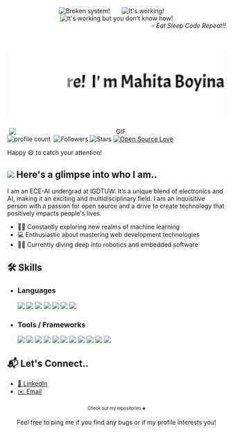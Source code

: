 <div align="center">
  <img src="https://raw.githubusercontent.com/Tarikul-Islam-Anik/Animated-Fluent-Emojis/master/Emojis/Smilies/Face%20with%20Spiral%20Eyes.png" width="7%" alt="Broken system!"/>
  &nbsp;&nbsp;&nbsp;&nbsp;&nbsp;
  <img src="https://raw.githubusercontent.com/Tarikul-Islam-Anik/Animated-Fluent-Emojis/master/Emojis/Smilies/Relieved%20Face.png" width="7%" alt="It's working!"/>
  &nbsp;&nbsp;&nbsp;&nbsp;&nbsp;
  <img src="https://raw.githubusercontent.com/Tarikul-Islam-Anik/Animated-Fluent-Emojis/master/Emojis/Smilies/Astonished%20Face.png" width="7%" alt="It's working but you don't know how!"/>
</div>
<div align="right">
  <i> - Eat Sleep Code Repeat!!</i>
</div>
<div align="center" style="margin-bottom: 5px;">
  <h1> 
    <img src="https://github.com/mahita2104/mahita2104/blob/main/name.gif" width="500"/> 
  </h1>
</div>
<div align="center">
  <img align="right" alt="GIF" src="https://github.com/SP-XD/SP-XD/blob/main/images/dev-working_rounded.gif?raw=true" width="500"/>
</div>
  
  ![profile count](https://komarev.com/ghpvc/?username=mahita2104&color=red)&nbsp;
  ![Followers](https://img.shields.io/github/followers/mahita2104?style=social)
  ![Stars](https://img.shields.io/github/stars/mahita2104?style=social)
  [![Open Source Love](https://badges.frapsoft.com/os/v1/open-source.svg?v=102)](https://github.com/ellerbrock/open-source-badge/)
  
Happy :smile: to catch your attention!
## <img src="https://media.giphy.com/media/VgCDAzcKvsR6OM0uWg/giphy.gif" width="50"> Here's a glimpse into who I am..
I am an ECE-AI undergrad at IGDTUW. It’s a unique blend of electronics and AI, making it an exciting and multidisciplinary field. I am an inquisitive person with a passion for open source and a drive to create technology that positively impacts people's lives.

- 🤖🧠 Constantly exploring new realms of machine learning
- 💻 Enthusiastic about mastering web development technologies
- 🤖🔧 Currently diving deep into robotics and embedded software
## 🛠️ Skills

- ### Languages
   <span><img src="https://img.shields.io/badge/-Python-3776AB?logo=python&logoColor=white" height="25"></span>
<span><img src="https://img.shields.io/badge/-C++-00599C?logo=c%2B%2B&logoColor=white" height="25"></span>
<span><img src="https://img.shields.io/badge/-C-A8B9CC?logo=c&logoColor=white" height="25"></span>
<span><img src="https://img.shields.io/badge/-R-276DC3?logo=r&logoColor=white" height="25"></span>
<span><img src="https://img.shields.io/badge/-Dart-0175C2?logo=dart&logoColor=white" height="25"></span>
<span><img src="https://img.shields.io/badge/-PHP-777BB4?logo=php&logoColor=white" height="25"></span>
<span><img src="https://img.shields.io/badge/-Assembly-6E4C13?logo=assemblyscript&logoColor=white" height="25"></span>

- ### Tools / Frameworks
   <span><img src="https://img.shields.io/badge/-Git-F05032?logo=git&logoColor=white" height="25"></span>
<span><img src="https://img.shields.io/badge/-Flutter-02569B?logo=flutter&logoColor=white" height="25"></span>
<span><img src="https://img.shields.io/badge/-FlutterFlow-02569B?logo=flutter&logoColor=white" height="25"></span>
<span><img src="https://img.shields.io/badge/-XAMPP-FB7A24?logo=xampp&logoColor=white" height="25"></span>
<span><img src="https://img.shields.io/badge/-FastAPI-009688?logo=fastapi&logoColor=white" height="25"></span>
<span><img src="https://img.shields.io/badge/-Flask-000000?logo=flask&logoColor=white" height="25"></span>
<span><img src="https://img.shields.io/badge/-Code%20Composer%20Studio-6D309E?logo=ti&logoColor=white" height="25"></span>
<span><img src="https://img.shields.io/badge/-TensorFlow-FF6F00?logo=tensorflow&logoColor=white" height="25"></span>
<span><img src="https://img.shields.io/badge/-PyTorch-EE4C2C?logo=pytorch&logoColor=white" height="25"></span>
<span><img src="https://img.shields.io/badge/-React-61DAFB?logo=react&logoColor=white" height="25"></span>
<span><img src="https://img.shields.io/badge/-Scikit--learn-F7931E?logo=scikit-learn&logoColor=white" height="25"></span>

## 📬 Let's Connect..

- [🔗 LinkedIn](https://www.linkedin.com/in/mahita-boyina-aba6b9255/)
- [✉️ Email](mailto:mahita2104@gmail.com)

<div align="center">
  <span style="font-size: 10px;">Check out my repositories 🡻</span>
  
  Feel free to ping me if you find any bugs or if my profile interests you!
</div>






